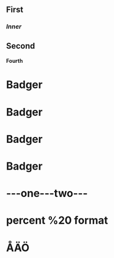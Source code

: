 ## First

### *Inner*

## Second

#### Fourth

# Badger

# Badger

# Badger

# Badger

# ---one---two---

# percent %20 format

# ÅÄÖ
